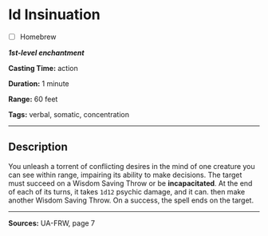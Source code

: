 # Id Insinuation

- [ ] Homebrew

***1st-level enchantment***

**Casting Time:** action

**Duration:** 1 minute

**Range:** 60 feet

**Tags:** verbal, somatic, concentration

---

## Description
You unleash a torrent of conflicting desires in the mind of one creature you can see within range, impairing its ability to make decisions.
The target must succeed on a Wisdom Saving Throw or be **incapacitated**.
At the end of each of its turns, it takes `1d12` psychic damage, and it can.
then make another Wisdom Saving Throw.
On a success, the spell ends on the target.

---

**Sources:** UA-FRW, page 7
